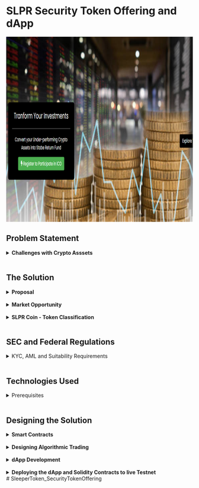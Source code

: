 # SLPR Security Token Offering and dApp

<img src="SLPRcoin_dApp/public/readme.PNG" width="100%" height="500"></img>

<h2> Problem Statement </h2>

<details><summary><b>Challenges with Crypto Asssets</b></summary>

- <strong> Volatility Of Prices </strong>
    - The cryptocurrency market is characterized by steep rises and sudden dramatic falls. An interesting quirk of cryptocurrency is that multiple coins tend to rise and fall in tandem. Except for a few who hold the likes of BTC and ETH, others invested in Crypto currencies have lost lot of money.

- <strong> No Intrinsic Value </strong>
    - Other than a handfull of Cryptocurrencies like Bitcoin, Ethereum and few others, 90% of the tradable Crupto currencies are valued at less than a Dollar and most of them are even less than a dime. These are mostly the utility tokens with no instrinsic value but are locked in with a hope the prices will increase riding on Bitcoin and Ethereum spikes. 

- <strong> Zero returns </strong>
    - Unlike Traditional market investments, Crypto Currencies offer no returns or dividends as Crypto asset is not a fiat currency and is only limited to monetary value when converted to a cash. Speculation and hope drives the investors to venture into crypto currency. In reality people have spent their hard earned money in coins that have neither increased in value nor they got any ROI for many years, becoming a dead investment. 

- <strong> Conversion Issues </strong>
    - In addition to lack of legislation, the other big obstacle that stands in the way of cryptocurrency holders like Bitcoin traders and users is the challenge to spend their holdings. Conversion remains a huge hurdle for Bitcoin vendors. As Bitcoin is not a fiat currency and is only limited to monetary value when converted to a cash equivalent, not many vendors go for its conversions for other cryptocurrency types.

</details>
<br>

<h2>The Solution </h2>

<details><summary><b> Proposal  </b></summary>

<table><tr><td>

<img src="SLPRcoin_dApp/public/workflow-1.png" width="100%" height="500"></img>

</td><td width="600">

- Develop a smart contract and dApp that will allow the cryptocurrency user to Invest their preferred cryptocurrency for a Security token. The funds raised via the cryptoCurrency will then be invested in Traditional Markets

    - SLPR Coin is a SECURITY TOKEN OFFERING to raise funds for investment in to diverse portfolio in traditional markets, Offers CryptoCurrency holders to covert their high risk and under-performing crypto assets into Traditional investements. 

    -  The workflow process allows for for US based and approved foreign country investors to exchange their cryptocurrency from ETH into SLPR tokens . This would enable the client to get access to the managed portfolio strategies in one or all four markets , and would allow the investor to exit back through the exchange with SLPR tokens that have realized an increase in value. The investor would then be able to exchange the token back into their cryptocurrency of their choice at their preferred currency exchange.

    - The token investor will have the option to have any dividends either reinvested back into the strategy or receive the dividends after the initial holding period as an income distribution either in the form of Ethers or in Fiat Currencies, minimizing the price volatility and maximizing the returns leveraging their crupto Assets.

    - Crypto Asset holders who are interested to invest in this offering will need to comply with KYC, Suitability and AML requirements as slated by SEC and Federal regulations.

    - funds collected will be invested in to a diverse portfolio with complete visibility to the fund performance, very much akin to ETF or Unit investment funds. 

    - Traditional Investment Portfolio will be built and executed using Trading strategies and algorithms offering complete transparancy for the token investors with access to backtesting results, trading strategies employed and strategy tearsheet. 

</td></tr></table>
</details><br>

<details><summary><b> Market Opportunity </b></summary>

<table><tr><td>

- Out of 1691 Tradable tokens in coin Exchanges, only 5% of the coins have valaue more than $10. 90% of the Crypto currencies are valued at less than $1, locing in $ 200B market cap with small and dead coins.

- There are very few security token offerings like SLPR coin, but they are focused on specific market say Bullion or Commodites but not diversified the way our solution proposes. 

</td><td>

![marketOpportunity](SLPRcoin_dApp/public/market_opp.PNG)

</td></tr></table>
</details><br>

<details><summary><b> SLPR Coin - Token Classification</b></summary><br>

SLPR Coin is a Crypto security: an asset on a blockchain that, in addition, offers the prospect of future payments, for example a share of profits.

- ![Token Classification](SLPRcoin_dApp/public/token_classification.PNG)

</details><br>

## SEC and Federal Regulations 

<details><summary>KYC, AML and Suitability Requirements </summary>

<details><summary>KYC Requirements</summary>

- The SEC requires that a new customer provide detailed financial information that includes :
    - name
    - date of birth 
    - identification numbers
    - address
    - employment status 
    - annual income
    - net worth
    - investment objectives
<br>

- Suitability Requirements 
    - the client's age, 
    - other investments, 
    - tax status, 
    - financial needs, 
    - investment experience, 
    - investment time horizon, 
    - liquidity needs, 
    - risk tolerance. 
</details>

<br>
<details><summary>Suitability Obligations</summary>

- Rule 2111 lists the three main suitability obligations for firms and associated persons.

    - Reasonable-basis suitability requires a broker to have a reasonable basis to believe, based on reasonable diligence, that the recommendation is suitable for at least some investors.  Reasonable diligence must provide the firm or associated person with an understanding of the potential risks and rewards of the recommended security or strategy.
    - Customer-specific suitability requires that a broker, based on a particular customer’s investment profile, has a reasonable basis to believe that the recommendation is suitable for that customer. The broker must attempt to obtain and analyze a broad array of customer-specific factors to support this determination.
    - Quantitative suitability requires a broker with actual or de facto control over a customer’s account to have a reasonable basis for believing that a series of recommended transactions, even if suitable when viewed in isolation, is not excessive and unsuitable for the customer when taken together in light of the customer’s investment profile.
</details>

<br>
<details><summary>AML requirements</summary>

- Each member shall develop and implement a written anti-money laundering program reasonably designed to achieve and monitor the member's compliance with the requirements of the Bank Secrecy Act (31 U.S.C. 5311, et seq.), and the implementing regulations promulgated thereunder by the Department of the Treasury. Each member's anti-money laundering program must be approved, in writing, by a member of senior management. The anti-money laundering programs required by this Rule shall, at a minimum,

    - Establish and implement policies and procedures that can be reasonably expected to detect and cause the reporting of transactions required under 31 U.S.C. 5318(g) and the implementing regulations thereunder;
    - Establish and implement policies, procedures, and internal controls reasonably designed to achieve compliance with the Bank Secrecy Act and the implementing regulations thereunder;
    - Provide for annual (on a calendar-year basis) independent testing for compliance to be conducted by member personnel or by a qualified outside party, unless the member does not execute transactions for customers or otherwise hold customer accounts or act as an introducing broker with respect to customer accounts (e.g., engages solely in proprietary trading or conducts business only with other broker-dealers), in which case such "independent testing" is required every two years (on a calendar-year basis);
    - Designate and identify to FINRA (by name, title, mailing address, e-mail address, telephone number, and facsimile number) an individual or individuals responsible for implementing and monitoring the day-to-day operations and internal controls of the program (such individual or individuals must be an associated person of the member) and provide prompt notification to FINRA regarding any change in such designation(s);
    - Provide ongoing training for appropriate personnel; and
    - Include appropriate risk-based procedures for conducting ongoing customer due diligence, to include, but not be limited to:
        - Understanding the nature and purpose of customer relationships for the purpose of developing a customer risk profile; and
        - Conducting ongoing monitoring to identify and report suspicious transactions and, on a risk basis, to maintain and update customer information. For purposes of paragraph (f)(ii), customer information shall include information regarding the beneficial owners of legal entity customers (as defined in 31 CFR 1010.230(e)).
</details>
</details>
<br>


## Technologies Used 

<details><summary> Prerequisites</summary>

<table><tr>

<td><tr>
<td><img src="SLPRcoin_dApp/public/solidity.PNG" width="30" height ="30"> Solidity "^5.17.0" </img></td>
<td><img src="SLPRcoin_dApp/public/truffle.PNG" width="30" height ="30"> Truffle "^1.0.17" </img></td>
<td><img src="SLPRcoin_dApp/public/ganache.PNG" width="30" height ="30"> Ganache "^5.17.0" </img></td>
<td><img src="SLPRcoin_dApp/public/metamask.PNG" width="30" height ="30"> Meta Mask "^5.17.0" </img></td>
</tr><tr>
<td><img src="SLPRcoin_dApp/public/zeppelin.PNG" width="100" height ="30"> OpenZeppelin "^2.5.1" </img></td>
<td><img src="SLPRcoin_dApp/public/webpack.PNG" width="30" height ="30"> Webpack "^4.32.2" </img></td>
<td><img src="SLPRcoin_dApp/public/web3.PNG" width="30" height ="30"> Web3 "^1.2.5-rc.0" </img></td>
<td><img src="SLPRcoin_dApp/public/python.PNG" width="30" height ="30"> Python "^3.5.0" </img></td>
</tr><tr>
<td><img src="SLPRcoin_dApp/public/react.PNG" width="30" height ="30"> React Js </img></td>
<td><img src="SLPRcoin_dApp/public/javascript.PNG" width="30" height ="30"> Javascript  </img></td>
<td><img src="SLPRcoin_dApp/public/html.PNG" width="30" height ="30"> HTML5 </img></td>
<td><img src="SLPRcoin_dApp/public/css.PNG" width="30" height ="30"> CSS </img></td>
</tr>
</table>
</details>
<br>

## Designing the Solution 

<details><summary><b>Smart Contracts</b></summary>

- <details><summary>Contract Features</summary>

    - CROWDSALE: Base architecture for crowdsales. Sets up a wallet to collect funds. Framework to send Ether to the Smart Contract & compute the amount of Tokens disbursed based on the rate.

    - MINTEDCROWDSALE: The contract will mint Tokens anytime they are purchased, instead of having a preset total supply. The total amount of tokens in distribution is determined by how many are actually sold.

    - TIMEDCROWDSALE: Sets parameters to start (openingTime) and end (closingTime) the Crowdsale.

    - CAPPEDCROWDSALE: Sets the max amount of runds it can raise in the Crowdsale.

    - WHITELISTCROWDSALE: Sets parameters to fullfill KYC requirements. Match contributions in the Crowdsale to real people. Investors must be WhiteListed before they can purchase Tokens.

    - STAGED CROWDSALE: Creates 2 stages (pre-sale and public sale) to set rates where investors can receive more Tokens in the pre-sale vs the public sale. In pre-sale, funds go to the wallet, not to the refund escrow vault.

    - REFUNDABLECROWDSALE: Sets a minimum goal of funds to raise in the Crowdsale. If goal isn't reached, it will refund investors.

    - DISTRIBUTION & VESTING: Set amount of Tokens to distribute to Founders, Company, and Public.

    </details>
<br>

- <details><summary> ERC20 SLPRCoin </summary>

    - [SLPRCoin](SmartContracts/SLPRCoin.sol) simply inherits the  standard `ERC20Mintable` and `ERC20Detailed` contracts, by taking the  the `decimals` parameter which is hardcoded to `18` in our solidity program.

    - This contract initiates ERC20Mintable contract by passing the Name, Symbol and decimals parameters.

    </details>
<br>

- <details><summary> SLPRCoinCrowdsale</summary>

    - [SLPRCoinCrowdsale](SmartContracts/SLPRCoinCrowdSale.sol) inherits the following OpenZeppelin contracts:

        - `Crowdsale`

        - `MintedCrowdsale`

        - `CappedCrowdsale`

        - `TimedCrowdsale`

        - `RefundablePostDeliveryCrowdsale`

            - Since `RefundablePostDeliveryCrowdsale` inherits the `RefundableCrowdsale` contract, which requires a `goal` parameter, we must call the `RefundableCrowdsale` constructor from  `SLPRCoinCrowdsale` constructor as well as the others. `RefundablePostDeliveryCrowdsale` does not have its own constructor, so we will just use the `RefundableCrowdsale` constructor that it inherits.

            - If the `RefundableCrowdsale` constructor is not called with proper arguments, the `RefundablePostDeliveryCrowdsale` will fail since it relies on it (it inherits from `RefundableCrowdsale`), and does not have its own constructor.
    </details>
<br>

- <details><summary>SLPRCoinCrowdsaleDeployer</Summary>

    - In this contract, The parameters for all of the features of our crowdsale, such as the `name`, `symbol`, `wallet` for fundraising, `goal`, Cap, rate, etc. are defined in the SLPRCoinSaleDeployer contract which instantiates SLPRCoinCrowdSale and SLPRCoin contracts by passing these parameters at the deployment time. 

    - We will use `now` and `now + 24 weeks` to set the sale Opening and closing times  in our `SLPRCoinCrowdsaleDeployer` contract.

    </details>
</details>
<br>



<details><summary> <b> Designing Algorithmic Trading </b></summary>

<br>

- <b>Strategies Explored</b>
    - Machine Learning
    - Simple Moving Average Crossover
    - Momentum
<br>

- <b>Python Tools Utilized</b>
    - Alpaca API for data acquisition
    - NumPy & Pandas for data cleaning
    - Oanda v20 API for trading
    - TPQOA wrapper classes for logic
    - The ZeroMQ Module for sockets
    - Plotly Dash for visualization and dashboard implementation

<br>

- <b>Points of Interest</b>
    -   The machine learning trader performed at 55% accuracy in sample and 53% accuracy out of sample on the ability to predict the direction of the price movement of the EUR/USD pair
    - Transaction costs heavily affected portfolio performance, and further study into the development of a stronger model with better hyper-parameters is underway.

<br>

- <b>Problems & Solutions</b>
    - Trying to code during closed markets
        *Solution*: Create a fake ticker class, run it on a published socket and subscribe to it via test code. The fake ticker class would use a Euler discretization of geometric Brownian motion to simulate random price movements.
    - Receiving socket messages and running code with the same file.
        *Solution*: A combination of multithreading, multiprocessing, and asynchronous computing was researched. Solutions will be implemented and live in updated versions.


</details>

<br>
<details><summary><b>dApp Development</b></summary> <br>

* <details><summary> Setting up the development environment</summary>

    There are a few technical requirements before we can develop and deploy the dApp. Please install the following:

    - install Node.js and node package manager npm by downloading it from https://npmjs.org

        Node.js v8+ LTS and npm (comes with Node)
        Once we have those installed, we only need one command to install Truffle:

           `npm install -g truffle`

    - Creating a dApp project directory.
        - create a directory in your preferred folder of choice and then moving inside it and run the following command from the powershell from this folder:


           `truffle init`

        -   This will create default truffle directory structure containing the following:

            - contracts/: Contains the Solidity source files for our smart contracts. There is an important contract in here called Migrations.sol, which we'll talk about later.
            - migrations/: Truffle uses a migration system to handle smart contract deployments. A migration is an additional special smart contract that keeps track of changes.
            - test/: Contains both JavaScript and Solidity tests for our smart contracts
            truffle-config.js: Truffle configuration file
    
    - Writing the smart contract

        - Refer to the Smart Contract development section above

    - Compiling and migrating the smart contract

        - To compile a Truffle project, change to the root of the directory where the project is located and then follow the instructions as documented at https://www.trufflesuite.com/docs/truffle/getting-started/compiling-contracts

       
           `truffle compile`

    - Testing the smart contract
    
    - Creating a user interface to interact with the smart contract
    - Using Javascript, HTML5 Document Object Model and W3 CSS, we have developed the Contract forms dynamically without having to create each of the form elements. For more information on DOM and CSS, please refer to https://w3schools.com. A snapshot of the user interface of our contract is given below:

    - ![User Registration](public/registration.PNG)

    - deploying the contract to localtestnet

    -   Once the contracts are compiled, run the following command on powershell:


           `truffle migrate`


        - This will bundle the contracts source (json files) into budle folder that can be accessed via node.js that runs on webpack or the liteserver, a local instance of web server

    - Interacting with the dapp in a browser

        - initiate the webpack server that will launch the html code interacting with javascript and smart contract at the backend. 

        - In the webpack.config file located int he dapp folder, enter the network address e.g: localhost and portnumber: 8080 with index.html as the firt page to be opend and specify where the index.js that interacts swith the browser and smartcontract in the backend. 

        
           `npm run start`

        - where start is the webpack handler invoking hte localhost:portnumber.

</details>
<br>

<details><summary> <b> Deploying the dApp and Solidity Contracts to live Testnet</b></summary>

- Open the MetaMask plugin on your Browser and select the preferred testnets like Kovan and Ropsten where you can get ETHs from their faucets.
- Open the Truffleconfig.js and edit the following code block by entering the LiveTestnet like Kovan or Ropsten's network detgails. You can find in in Metmask when you connect to the respective networks, under the networksettings:

           module.exports = {
                networks: {
                ganache: {
                host: "https://ropsten.infura.io/v3/undefined",
                network_id: "3" // Match any network id
                }
            }
        };
    - save the file and run  `Truffle migrate` in the powershell to deploy the contract on livetestnet and then upon successfull migration, run `npm run start` command to launch your dApp. you are all Set to go!!

</details>

</details>
# SleeperToken_SecurityTokenOffering